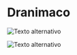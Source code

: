 # Dranimaco

![Texto alternativo](https://i.ibb.co/0XVBmXq/logo.png)

![Texto alternativo](https://i.ibb.co/wrS5Y6j/Dranimaco.png)
